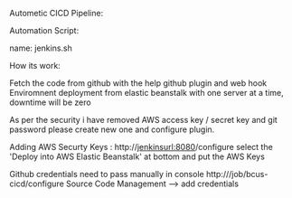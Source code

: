 Autometic CICD Pipeline:

Automation Script: 

name: jenkins.sh

How its work:

Fetch the code from github with the help github plugin and web hook
Enviromnent deployment from elastic beanstalk with one server at a time, downtime will be zero


As per the security i have removed AWS access key / secret key and git password please create new one and configure plugin.

Adding AWS Securty Keys :
http://<jenkinsurl:8080>/configure
select the 'Deploy into AWS Elastic Beanstalk' at bottom and put the AWS Keys

Github credentials need to pass manually in console 
http://<jenkins-URL>/job/bcus-cicd/configure 
  	Source Code Management --> add credentials
